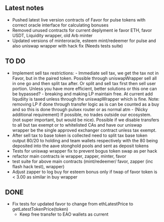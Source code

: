 ## Latest notes
- Pushed latest live version contracts of Favor for pulse tokens with correct oracle interface for calculating bonuses
- Removed unused contracts for current deplyment ie favor ETH, favor USDT, Liquidity wrapper, old Arb minter
- Updated versions of minteroracle, esteem mint/redeemer for pulse and also uniswap wrapper with hack fix (Needs tests suite)

## TO DO 

- Implement sell tax restrictions:
        - Immediate sell tax, we get the tax not in Favor, but in the paired token. Possible through uniswapWrapper sell all in one go and then split tax after. Or split and sell tax first then sell user portion. Unless you have more efficient, better solutions or this one can be bypassed?
        - breaking and making LP maintain free. At current add liqudiity is taxed unless through the uniswapWrapper which is fine. Note: removing LP if done through transfer logic as is can be counted as a buy and so this is done through pulsex router or as normal atm
        - (Nicky additional requirement) If possible, no trades outside our ecosystem. (not super important, but would be nice). Possible if we disable transfers to all but tax exempt or to whitelisted CAs and have our uniswap wrapper be the single approved exchanger contract unless tax exempt.
- After sell tax to base token is collected need to split tax base token output 80/20 to holding and team wallets respectively with the 80 being deposited into the aave stonghold pools and sent as deposit tokens
- Tests for uniswap wrapper fix to prevent bogus token swap as per hack
- refactor main contracts ie wrapper, zapper, minter, favor
- test suite for above main contracts (mint/redeemer/ favor, zapper (inc flash hack test), wrapper)
- Adjust zapper to log buy for esteem bonus only if twap of favor token is < 3.00 as similar in buy wrapper


## DONE

- Fix tests for updated favor to change from ethLatestPrice to getLatestTokenPrice(token)
  - Keep free transfer to EAO wallets as current
